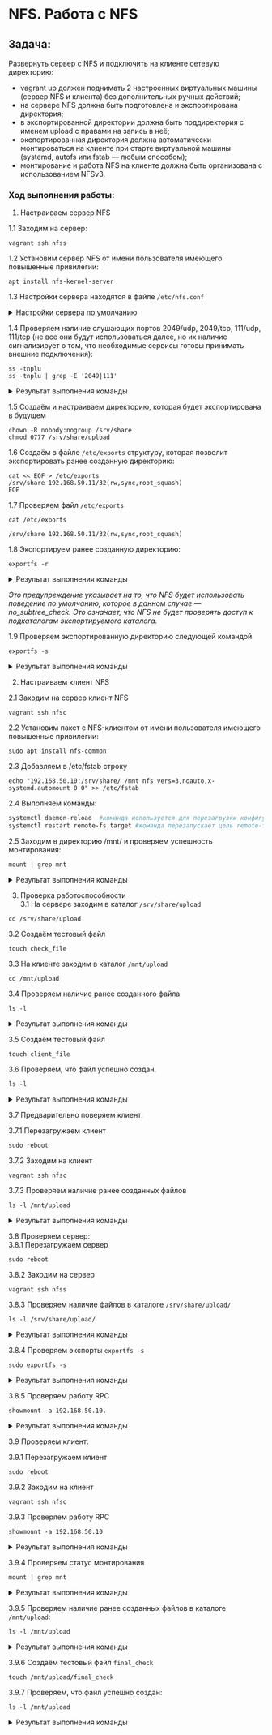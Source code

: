 # NFS. Работа с NFS

## Задача:
Развернуть сервер с NFS и подключить на клиенте сетевую директорию:
- vagrant up должен поднимать 2 настроенных виртуальных машины (сервер NFS и клиента) без дополнительных ручных действий;
- на сервере NFS должна быть подготовлена и экспортирована директория; 
- в экспортированной директории должна быть поддиректория с именем upload с правами на запись в неё; 
- экспортированная директория должна автоматически монтироваться на клиенте при старте виртуальной машины (systemd, autofs или fstab — любым способом);
- монтирование и работа NFS на клиенте должна быть организована с использованием NFSv3.

### Ход выполнения работы:
1. Настраиваем сервер NFS
   
1.1 Заходим на сервер:
```
vagrant ssh nfss
````
1.2 Установим сервер NFS от имени пользователя имеющего повышенные привилегии:
```
apt install nfs-kernel-server
````
1.3 Настройки сервера находятся в файле `/etc/nfs.conf`

<details>
<summary>Настройки сервера по умолчанию</summary>

```
#
# This is a general configuration for the
# NFS daemons and tools
#
[general]
pipefs-directory=/run/rpc_pipefs
#
[exports]
# rootdir=/export
#
[exportfs]
# debug=0
#
[gssd]
# verbosity=0
# rpc-verbosity=0
# use-memcache=0
# use-machine-creds=1
# use-gss-proxy=0
# avoid-dns=1
# limit-to-legacy-enctypes=0
# context-timeout=0
# rpc-timeout=5
# keytab-file=/etc/krb5.keytab
# cred-cache-directory=
# preferred-realm=
#
[lockd]
# port=0
# udp-port=0
#
[mountd]
# debug=0
manage-gids=y
# descriptors=0
# port=0
# threads=1
# reverse-lookup=n
# state-directory-path=/var/lib/nfs
# ha-callout=
#
[nfsdcld]
# debug=0
# storagedir=/var/lib/nfs/nfsdcld
#
[nfsdcltrack]
# debug=0
# storagedir=/var/lib/nfs/nfsdcltrack
#
[nfsd]
# debug=0
# threads=8
# host=
# port=0
# grace-time=90
# lease-time=90
# udp=n
# tcp=y
# vers2=n
# vers3=y
# vers4=y
# vers4.0=y
# vers4.1=y
# vers4.2=y
# rdma=n
# rdma-port=20049
#
[statd]
# debug=0
# port=0
# outgoing-port=0
# name=
# state-directory-path=/var/lib/nfs/statd
# ha-callout=
# no-notify=0
#
[sm-notify]
# debug=0
# force=0
# retry-time=900
# outgoing-port=
# outgoing-addr=
# lift-grace=y
#
[svcgssd]
# principal=
```
</details>

1.4 Проверяем наличие слушающих портов 2049/udp, 2049/tcp, 111/udp, 111/tcp (не все они будут использоваться далее,  но их наличие сигнализирует о том, что необходимые сервисы готовы принимать внешние подключения):
```
ss -tnplu
ss -tnplu | grep -E '2049|111'
```

<details>
<summary>Результат выполнения команды</summary>

```
udp   UNCONN 0      0               0.0.0.0:111        0.0.0.0:*    users:(("rpcbind",pid=2410,fd=5),("systemd",pid=1,fd=129))
udp   UNCONN 0      0                  [::]:111           [::]:*    users:(("rpcbind",pid=2410,fd=7),("systemd",pid=1,fd=131))
tcp   LISTEN 0      64              0.0.0.0:2049       0.0.0.0:*
tcp   LISTEN 0      4096            0.0.0.0:111        0.0.0.0:*    users:(("rpcbind",pid=2410,fd=4),("systemd",pid=1,fd=128))
tcp   LISTEN 0      64                 [::]:2049          [::]:*
tcp   LISTEN 0      4096               [::]:111           [::]:*    users:(("rpcbind",pid=2410,fd=6),("systemd",pid=1,fd=130))
```
</details>

1.5 Создаём и настраиваем директорию, которая будет экспортирована в будущем 
```
chown -R nobody:nogroup /srv/share
chmod 0777 /srv/share/upload
```
1.6 Cоздаём в файле `/etc/exports` структуру, которая позволит экспортировать ранее созданную директорию:
```
cat << EOF > /etc/exports 
/srv/share 192.168.50.11/32(rw,sync,root_squash)
EOF
```
1.7 Проверяем файл `/etc/exports`
```
cat /etc/exports
```
```
/srv/share 192.168.50.11/32(rw,sync,root_squash)
```
1.8 Экспортируем ранее созданную директорию:
```
exportfs -r
```

<details>
<summary>Результат выполнения команды</summary>

```
root@nfss:~# exportfs -r
exportfs: /etc/exports [1]: Neither 'subtree_check' or 'no_subtree_check' specified for export "192.168.50.11/32:/srv/share".
  Assuming default behaviour ('no_subtree_check').
  NOTE: this default has changed since nfs-utils version 1.0.x
```
</details>

*Это предупреждение указывает на то, что NFS будет использовать поведение по умолчанию, которое в данном случае — no_subtree_check. Это означает, что NFS не будет проверять доступ к подкаталогам экспортируемого каталога.* 


1.9 Проверяем экспортированную директорию следующей командой
```
exportfs -s
```

<details>
<summary>Результат выполнения команды</summary>

```
exportfs -s
/srv/share  192.168.50.11/32(sync,wdelay,hide,no_subtree_check,sec=sys,rw,secure,root_squash,no_all_squash)
```
</details>

2. Настраиваем клиент NFS
   
2.1 Заходим на сервер клиент NFS
```
vagrant ssh nfsc 
```
2.2 Установим пакет с NFS-клиентом от имени пользователя имеющего повышенные привилегии:
```
sudo apt install nfs-common
```
2.3 Добавляем в /etc/fstab строку 
```
echo "192.168.50.10:/srv/share/ /mnt nfs vers=3,noauto,x-systemd.automount 0 0" >> /etc/fstab
```
2.4 Выполняем команды:
```bash
systemctl daemon-reload  #команда используется для перезагрузки конфигурации systemd. Она необходима, когда вы вносите изменения в файлы конфигурации служб или создаете новые юниты (unit files). 
systemctl restart remote-fs.target #команда перезапускает цель remote-fs.target, которая отвечает за монтирование удаленных файловых систем, таких как NFS.
``` 
2.5 Заходим в директорию /mnt/ и проверяем успешность монтирования:
```
mount | grep mnt
```

<details>
<summary>Результат выполнения команды</summary>

```
nsfs on /run/snapd/ns/lxd.mnt type nsfs (rw)
systemd-1 on /mnt type autofs (rw,relatime,fd=51,pgrp=1,timeout=0,minproto=5,maxproto=5,direct,pipe_ino=27646)
```
</details>

3. Проверка работоспособности  
3.1 На сервере заходим в каталог `/srv/share/upload`
```
cd /srv/share/upload
```
3.2 Создаём тестовый файл 
```
touch check_file
```

3.3 На клиенте заходим в каталог `/mnt/upload`
```
cd /mnt/upload
```
3.4 Проверяем наличие ранее созданного файла
```
ls -l
```
<details>
<summary>Результат выполнения команды</summary>

```
root@nfsc:/mnt/upload# ls -l
total 0
-rw-r--r-- 1 root root 0 Feb  8 10:34 check_file
```
</details>

3.5 Создаём тестовый файл 
```
touch client_file
```
3.6 Проверяем, что файл успешно создан.
```
ls -l
```
<details>
<summary>Результат выполнения команды</summary>

```
root@nfsc:/mnt/upload# ls -l
total 0
-rw-r--r-- 1 root   root    0 Feb  8 10:34 check_file
-rw-r--r-- 1 nobody nogroup 0 Feb  8 10:37 client_file
```
</details>

3.7 Предварительно поверяем клиент:

3.7.1 Перезагружаем клиент
```
sudo reboot
```
3.7.2 Заходим на клиент
```
vagrant ssh nfsc 
```
3.7.3 Проверяем наличие ранее созданных файлов
```
ls -l /mnt/upload
```
<details>
<summary>Результат выполнения команды</summary>

```
vagrant@nfss:~$ ls -l /mnt/upload
total 0
-rw-r--r-- 1 root   root    0 Feb  8 10:34 check_file
-rw-r--r-- 1 nobody nogroup 0 Feb  8 10:37 client_file
```
</details>

3.8 Проверяем сервер:  
3.8.1 Перезагружаем сервер
```
sudo reboot
```
3.8.2 Заходим на сервер
```
vagrant ssh nfss
````
3.8.3 Проверяем наличие файлов в каталоге `/srv/share/upload/`
```
ls -l /srv/share/upload/
```
<details>
<summary>Результат выполнения команды</summary>

```
vagrant@nfss:~$ ls -l /srv/share/upload/
total 0
-rw-r--r-- 1 root   root    0 Feb  8 10:34 check_file
-rw-r--r-- 1 nobody nogroup 0 Feb  8 10:37 client_file
```
</details>

3.8.4 Проверяем экспорты `exportfs -s`
```
sudo exportfs -s
```

<details>
<summary>Результат выполнения команды</summary>

```
exportfs -s
/srv/share  192.168.50.11/32(sync,wdelay,hide,no_subtree_check,sec=sys,rw,secure,root_squash,no_all_squash)
```
</details>

3.8.5 Проверяем работу RPC 
```
showmount -a 192.168.50.10.
```
<details>
<summary>Результат выполнения команды</summary>

```
vagrant@nfss:~$ showmount -a 192.168.50.10
All mount points on 192.168.50.10:
192.168.50.11:/srv/share
```
</details>


3.9 Проверяем клиент:  

3.9.1 Перезагружаем клиент
```
sudo reboot
```
3.9.2 Заходим на клиент
```
vagrant ssh nfsc 
```
3.9.3 Проверяем работу RPC 
```
showmount -a 192.168.50.10
```
<details>
<summary>Результат выполнения команды</summary>

```
vagrant@nfsc:~$ showmount -a 192.168.50.10
All mount points on 192.168.50.10:
192.168.50.11:/srv/share
```
</details>

3.9.4 Проверяем статус монтирования 
```
mount | grep mnt
```
<details>
<summary>Результат выполнения команды</summary>

```
vagrant@nfsc:~$ mount | grep mnt
systemd-1 on /mnt type autofs (rw,relatime,fd=61,pgrp=1,timeout=0,minproto=5,maxproto=5,direct,pipe_ino=15711)
192.168.50.10:/srv/share/ on /mnt type nfs (rw,relatime,vers=3,rsize=131072,wsize=131072,namlen=255,hard,proto=tcp,timeo=600,retrans=2,sec=sys,mountaddr=192.168.50.10,mountvers=3,mountport=39568,mountproto=udp,local_lock=none,addr=192.168.50.10)
nsfs on /run/snapd/ns/lxd.mnt type nsfs (rw)
```
</details>

3.9.5 Проверяем наличие ранее созданных файлов в каталоге `/mnt/upload`:
```
ls -l /mnt/upload
```
<details>
<summary>Результат выполнения команды</summary>

```
vagrant@nfsc:~$ ls -l /mnt/upload
total 0
-rw-r--r-- 1 root   root    0 Feb  8 10:34 check_file
-rw-r--r-- 1 nobody nogroup 0 Feb  8 10:37 client_file
```
</details>

3.9.6 Создаём тестовый файл `final_check` 
```
touch /mnt/upload/final_check
```  

3.9.7 Проверяем, что файл успешно создан:
```
ls -l /mnt/upload
```
<details>
<summary>Результат выполнения команды</summary>

```
vagrant@nfsc:~$ ls -l /mnt/upload
total 0
-rw-r--r-- 1 root    root    0 Feb  8 10:34 check_file
-rw-r--r-- 1 nobody  nogroup 0 Feb  8 10:37 client_file
-rw-rw-r-- 1 vagrant vagrant 0 Feb  8 11:04 final_check
```
</details>
